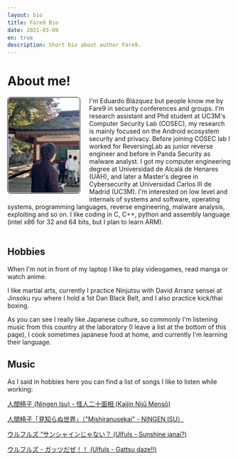```yaml
---
layout: bio
title: Fare9 Bio
date: 2021-03-09
en: true
description: Short bio about author Fare9.
---
```


# About me!

<div>
    <img align="left" src="https://raw.githubusercontent.com/K0deless/k0deless.github.io/master/assets/img/others/fare9.jpeg" style="border: 1px solid black; float:left;display: block; margin-right: 20px; margin-bottom: 20px; padding: 1px;border-radius: 7px;"width="160"/>
    I'm Eduardo Blázquez but people know me by Fare9 in security conferences and groups. I'm research assistant and Phd student at UC3M's Computer Security Lab (COSEC), my research is mainly focused on the Android ecosystem security and privacy. Before joining COSEC lab I worked for ReversingLab as junior reverse engineer and before in Panda Security as malware analyst. I got my computer engineering degree at Universidad de Alcalá de Henares (UAH), and later a Master's degree in Cybersecurity at Universidad Carlos III de Madrid (UC3M). I'm interested on low level and internals of systems and software, operating systems, programming languages, reverse engineering, malware analysis, exploiting and so on. I like coding in C, C++, python and assembly language (intel x86 for 32 and 64 bits, but I plan to learn ARM).
</div>

<br>

## Hobbies

When I'm not in front of my laptop I like to play videogames, read manga or watch anime. 

I like martial arts, currently I practice Ninjutsu with David Arranz sensei at Jinsoku ryu where I hold a 1st Dan Black Belt, and I also practice kick/thai boxing.

As you can see I really like Japanese culture, so commonly I'm listening music from this country at the laboratory (I leave a list at the bottom of this page), I cook sometimes japanese food at home, and currently I'm learning their language.

## Music

As I said in hobbies here you can find a list of songs I like to listen while working:

[人間椅子 (Ningen Isu) - 怪人二十面相 (Kaijin Nijū Mensō)](https://www.youtube.com/watch?v=Gk_GTWOSjBo)

[人間椅子「見知らぬ世界」（"Mishiranusekai" - NINGEN ISU）](https://www.youtube.com/watch?v=_M8KZBIUT9s)

[ウルフルズ “サンシャインじゃない？ (Ulfuls - Sunshine janai?)](https://www.youtube.com/watch?v=UvZNmpdp14A)

[ウルフルズ - ガッツだぜ！！ (Ulfuls - Gattsu daze!!)](https://www.youtube.com/watch?v=ATU0gXzMsLw)

